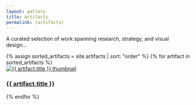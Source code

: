 ```yaml
---
layout: gallery
title: Artifacts
permalink: /artifacts/
---
```


<!-- Add this temporarily at the top of your content -->
<div style="display:none">
Debug info:
Number of artifacts: {{ site.artifacts.size }}
{% for artifact in site.artifacts %}
  - {{ artifact.title }}: {{ artifact.url }}
{% endfor %}
</div>

<div class="cards artifacts-gallery">
  <p>A curated selection of work spanning research, strategy, and visual design...</p>
  {% assign sorted_artifacts = site.artifacts | sort: "order" %}
  {% for artifact in sorted_artifacts %}
    <div class="card {% if artifact.featured %}featured{% endif %}">
      <a href="{{ artifact.url | relative_url }}">
        <div class="card-thumb">
          <img src="{{ artifact.image | relative_url }}" 
               alt="{{ artifact.title }} thumbnail">
        </div>
        <h3>{{ artifact.title }}</h3>
      </a>
    </div>
  {% endfor %}
</div>
